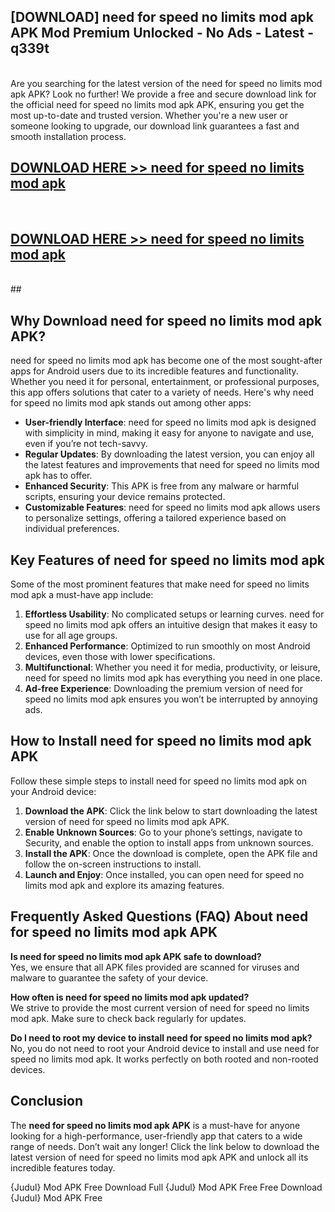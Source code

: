 ## [DOWNLOAD] need for speed no limits mod apk APK Mod  Premium Unlocked - No Ads - Latest - q339t <br>
<br>
Are you searching for the latest version of the need for speed no limits mod apk APK? Look no further! We provide a free and secure download link for the official need for speed no limits mod apk APK, ensuring you get the most up-to-date and trusted version. Whether you're a new user or someone looking to upgrade, our download link guarantees a fast and smooth installation process.


## [DOWNLOAD HERE >> need for speed no limits mod apk](http://leaked.freeplayer.one?title=need_for_speed_no_limits_mod_apk&ref=06)
  <br>

## [DOWNLOAD HERE >> need for speed no limits mod apk](http://leaked.freeplayer.one?title=need_for_speed_no_limits_mod_apk&ref=06)
  <br>
  ##



## Why Download need for speed no limits mod apk APK?

need for speed no limits mod apk has become one of the most sought-after apps for Android users due to its incredible features and functionality. Whether you need it for personal, entertainment, or professional purposes, this app offers solutions that cater to a variety of needs. Here's why need for speed no limits mod apk stands out among other apps:

- **User-friendly Interface**: need for speed no limits mod apk is designed with simplicity in mind, making it easy for anyone to navigate and use, even if you’re not tech-savvy.
- **Regular Updates**: By downloading the latest version, you can enjoy all the latest features and improvements that need for speed no limits mod apk has to offer.
- **Enhanced Security**: This APK is free from any malware or harmful scripts, ensuring your device remains protected.
- **Customizable Features**: need for speed no limits mod apk allows users to personalize settings, offering a tailored experience based on individual preferences.

## Key Features of need for speed no limits mod apk

Some of the most prominent features that make need for speed no limits mod apk a must-have app include:

1. **Effortless Usability**: No complicated setups or learning curves. need for speed no limits mod apk offers an intuitive design that makes it easy to use for all age groups.
2. **Enhanced Performance**: Optimized to run smoothly on most Android devices, even those with lower specifications.
3. **Multifunctional**: Whether you need it for media, productivity, or leisure, need for speed no limits mod apk has everything you need in one place.
4. **Ad-free Experience**: Downloading the premium version of need for speed no limits mod apk ensures you won’t be interrupted by annoying ads.

## How to Install need for speed no limits mod apk APK

Follow these simple steps to install need for speed no limits mod apk on your Android device:

1. **Download the APK**: Click the link below to start downloading the latest version of need for speed no limits mod apk APK.
2. **Enable Unknown Sources**: Go to your phone’s settings, navigate to Security, and enable the option to install apps from unknown sources.
3. **Install the APK**: Once the download is complete, open the APK file and follow the on-screen instructions to install.
4. **Launch and Enjoy**: Once installed, you can open need for speed no limits mod apk and explore its amazing features.

## Frequently Asked Questions (FAQ) About need for speed no limits mod apk APK

**Is need for speed no limits mod apk APK safe to download?**  
Yes, we ensure that all APK files provided are scanned for viruses and malware to guarantee the safety of your device.

**How often is need for speed no limits mod apk updated?**  
We strive to provide the most current version of need for speed no limits mod apk. Make sure to check back regularly for updates.

**Do I need to root my device to install need for speed no limits mod apk?**  
No, you do not need to root your Android device to install and use need for speed no limits mod apk. It works perfectly on both rooted and non-rooted devices.

## Conclusion

The **need for speed no limits mod apk APK** is a must-have for anyone looking for a high-performance, user-friendly app that caters to a wide range of needs. Don’t wait any longer! Click the link below to download the latest version of need for speed no limits mod apk APK and unlock all its incredible features today.

{Judul} Mod APK Free
Download Full {Judul} Mod APK Free
Free Download {Judul} Mod APK Free

